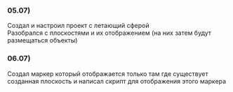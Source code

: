 ### 05.07) 
Создал и настроил проект с летающий сферой  
Разобрался с плоскостями и их отображением (на них затем будут размещаться объекты)

### 06.07) 
Создал маркер который отображается только там где существует созданная плоскость и написал скрипт для отображения этого маркера  


